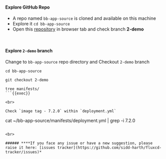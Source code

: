 #### Explore GitHub Repo
- A repo named `bb-app-source` is cloned and available on this machine
- Explore it `cd bb-app-source`
- Open this [repository](https://github.com/sid-demo/bb-app-source) in browser tab and check branch **2-demo**

<br>

#### Explore `2-demo` branch 
Change to `bb-app-source` repo directory and Checkout `2-demo` branch

```
cd bb-app-source

git checkout 2-demo

tree manifests/
```{{exec}}

<br>

Check `image tag - 7.2.0` within `deployment.yml`

```
cat ~/bb-app-source/manifests/deployment.yml | grep -i 7.2.0
```{{exec}}

<br>

###### ****If you face any issue or have a new suggestion, please raise it here: [issues tracker](https://github.com/sidd-harth/fluxcd-tracker/issues)*
